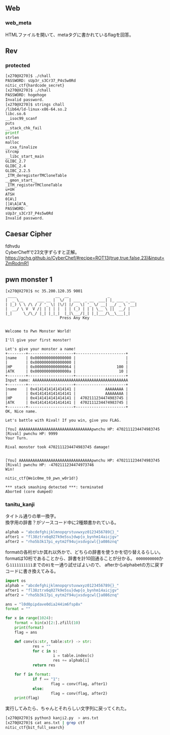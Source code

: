 ## Web
### web_meta
HTMLファイルを開いて、metaタグに書かれているflagを回答。

## Rev
### protected
```bash
[x270@X270]$ ./chall
PASSWORD: sUp3r_s3Cr37_P4s5w0Rd
nitic_ctf{hardcode_secret}
[x270@X270]$ ./chall
PASSWORD: hogehoge
Invalid password.
[x270@X270]$ strings chall
/lib64/ld-linux-x86-64.so.2
libc.so.6
__isoc99_scanf
puts
__stack_chk_fail
printf
strlen
malloc
__cxa_finalize
strcmp
__libc_start_main
GLIBC_2.7
GLIBC_2.4
GLIBC_2.2.5
_ITM_deregisterTMCloneTable
__gmon_start__
_ITM_registerTMCloneTable
u+UH
ATSH
0[A\]
[]A\A]A^A_
PASSWORD:
sUp3r_s3Cr37_P4s5w0Rd
Invalid password.
```

## Caesar Cipher
fdhvdu  
CyberCheffで23文字ずらすと正解。  
https://gchq.github.io/CyberChef/#recipe=ROT13(true,true,false,23)&input=ZmRodmR1

## pwn monster 1
```shell
[x270@X270]$ nc 35.200.120.35 9001
 ____                 __  __                 _
|  _ \__      ___ __ |  \/  | ___  _ __  ___| |_ ___ _ __
| |_) \ \ /\ / / '_ \| |\/| |/ _ \| '_ \/ __| __/ _ \ '__|
|  __/ \ V  V /| | | | |  | | (_) | | | \__ \ ||  __/ |
|_|     \_/\_/ |_| |_|_|  |_|\___/|_| |_|___/\__\___|_|
                        Press Any Key


Welcome to Pwn Monster World!

I'll give your first monster!

Let's give your monster a name!
+--------+--------------------+----------------------+
|name    | 0x0000000000000000 |                      |
|        | 0x0000000000000000 |                      |
|HP      | 0x0000000000000064 |                  100 |
|ATK     | 0x000000000000000a |                   10 |
+--------+--------------------+----------------------+
Input name: AAAAAAAAAAAAAAAAAAAAAAAAAAAAAAAAAAAAAAAAAA
+--------+--------------------+----------------------+
|name    | 0x4141414141414141 |             AAAAAAAA |
|        | 0x4141414141414141 |             AAAAAAAA |
|HP      | 0x4141414141414141 |  4702111234474983745 |
|ATK     | 0x4141414141414141 |  4702111234474983745 |
+--------+--------------------+----------------------+
OK, Nice name.

Let's battle with Rival! If you win, give you FLAG.

[You] AAAAAAAAAAAAAAAAAAAAAAAAAAAAAAAApwnchu HP: 4702111234474983745
[Rival] pwnchu HP: 9999
Your Turn.

Rival monster took 4702111234474983745 damage!


[You] AAAAAAAAAAAAAAAAAAAAAAAAAAAAAAAApwnchu HP: 4702111234474983745
[Rival] pwnchu HP: -4702111234474973746
Win!

nitic_ctf{We1c0me_t0_pwn_w0r1d!}

*** stack smashing detected ***: terminated
Aborted (core dumped)
```

### tanitu_kanji
タイトル通りの単一換字。  
換字用の辞書？がソースコード中に2種類書かれている。
```python
alphab = "abcdefghijklmnopqrstuvwxyz0123456789{}_"
after1 = "fl38ztrx6q027k9e5su}dwp{o_bynhm14aicjgv"
after2 = "rho5b3k17pi_eytm2f94ujxsdvgcwl{}a086znq"
```
formatの各桁が`1`か其れ以外かで、どちらの辞書を使うかを切り替えるらしい。  
formatは10桁であることから、辞書を計10回通ることが分かる。
`0000000000`から`1111111111`までの`01`を一通り試せばよいので、
afterからalphabetの方に戻すコードに書き換えてみる。

```python
import os
alphab = "abcdefghijklmnopqrstuvwxyz0123456789{}_"
after1 = "fl38ztrx6q027k9e5su}dwp{o_bynhm14aicjgv"
after2 = "rho5b3k17pi_eytm2f94ujxsdvgcwl{}a086znq"

ans = "l0d0pipdave0dia244im6fsp8x"
format = ""

for x in range(1024):
    format = bin(x)[2:].zfill(10)
    print(format)
    flag = ans

    def conv(s:str, table:str) -> str:
            res = ""
            for c in s:
                     i = table.index(c)
                     res += alphab[i]
            return res

    for f in format:
            if f == "1":
                    flag = conv(flag, after1)
            else:
                    flag = conv(flag, after2)
    print(flag)
```
実行してみたら、ちゃんとそれらしい文字列に戻ってくれた。
```sh
[x270@X270]$ python3 kanji2.py  > ans.txt
[x270@X270]$ cat ans.txt | grep ctf
nitic_ctf{bit_full_search}
```
